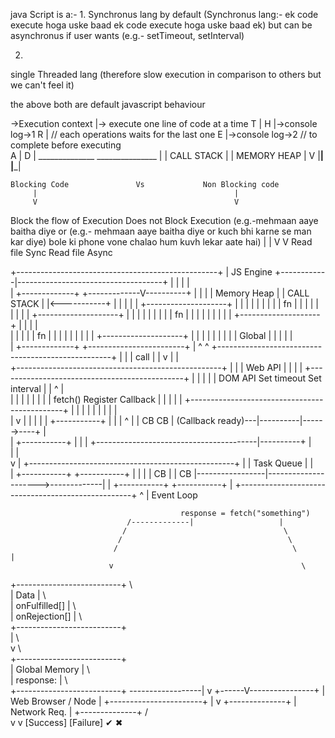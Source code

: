 java Script is a:-
1.
 Synchronus lang by default
(Synchronus lang:- ek code execute hoga uske baad ek code execute hoga uske baad ek)
but can be asynchronus if user wants (e.g.- setTimeout, setInterval)

2.
single Threaded lang
(therefore slow execution in comparison to others but we can't feel it)

the above both are default javascript behaviour

->Execution context
            |-> execute one line of code at a time
          T |
          H |->console log->1
          R |                         // each operations waits for the last one 
          E |->console log->2         // to complete before executing   
          A |
          D |         ______________   _______________
            |         | CALL STACK |   | MEMORY HEAP |
            V         |____________|   |_____________|


    Blocking Code               Vs             Non Blocking code
         |                                            |
         V                                            V
 Block the flow of Execution                Does not Block Execution
(e.g.-mehmaan aaye baitha diye or          (e.g.- mehmaan aaye baitha diye or
 kuch bhi karne se man kar diye)             bole ki phone vone chalao hum kuvh lekar aate hai)
        |                                             |
        V                                             V
Read file Sync                                Read file Async  




+--------------------------------------------------+
|                   JS Engine         +------------|------------------------------------+
|                                     |            |                                    |        
|  +-------------+      +-------------V----------+ |                                    |
|  | Memory Heap |      |       CALL STACK       | |<-----------+                       |
|  |             |      | +--------------------+ | |            |                       |
|  |             |      | |        fn          | | |            |                       |       
|  |             |      | +--------------------+ | |            |                       |
|  |             |      | |        fn          | | |            |                       |
|  |             |      | +--------------------+ | |            |                       |       
|  |             |      | |        fn          | | |            |                       |
|  |             |      | +--------------------+ | |            |                       |
|  |             |      | |      Global        | | |            |                       |       
|  +-------------+      +------------------------+ |            ^                       ^
+---------------------------------------------------+           |                       |
                                | call                          |                       |
                                v                               |                       |        
+---------------------------------------------------+           |                       |
|                     Web API                       |           |                       |
|  +----------------------------------------------+ |           |                       |
|  | DOM API     Set timeout   Set interval       | |           ^                       |        
|  |                                              | |           |                       |
|  | fetch()                    Register Callback | |           |                       |
|  +----------------------------------------------+ |           |                       |
|            |                           |          |           |                       |        
|            v                           |          |           |                       |
|      +-----------+                     |          |           |                       ^
|      |   CB  CB  |  (Callback ready)---|----------|------>----+                       |               
|      +-----------+                     |          |                                   |
+----------------------------------------|----------+                                   |       
                                         |                                              |       
                                         v                                              |
+---------------------------------------------------+                                   |
|                   Task Queue                      |                                   |     
|      +-----------+  +-----------+                 |                                   |
|      |    CB     |  |    CB     |-----------------|--------------------->-------------|
|      +-----------+  +-----------+                 |
+---------------------------------------------------+
         ^
         |
     Event Loop




                                         
                                          response = fetch("something")
                              /-------------|                   |
                             /                                   \           
                            /                                     \         
                           /                                       \                                                                                                                             |
                          v                                          \                         
   +--------------------------+                                       \                                                       
   |   Data                   |                                         \                    
   |   onFulfilled[]          |                                           \                
   |   onRejection[]          |                                             \                                                      
   +--------------------------+                                               \
            |                                                                   \  
            v                                                                     \    
   +--------------------------+                                                     \
   | Global Memory            |                                                       \   
   | response:                |                                                         \              
   +--------------------------+                                                           \------------------|                                        v
                                                                                                      +------V----------------+
                                                                                                      |   Web Browser / Node  |
                                                                                                      +-----------------------+
                                                                                                                  |
                                                                                                                  v
                                                                                                          +--------------+
                                                                                                          | Network Req. |
                                                                                                          +--------------+
                                                                                                            /         \
                                                                                                            v           v
                                                                                                        [Success]   [Failure]
                                                                                                          ✔            ✖           